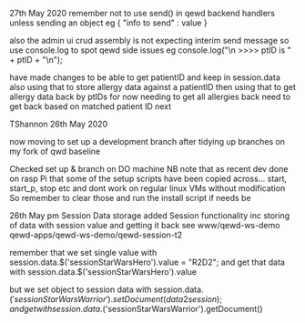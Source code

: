 
27th May 2020
remember not to use send() in qewd backend handlers unless sending an object 
eg { "info to send" : value }

also the admin ui crud assembly is not expecting interim send message so use console.log to spot qewd side issues eg
console.log("\n >>>> ptID is " + ptID + "\n");

have made changes to be able to get patientID and keep in session.data
also using that to store allergy data against a patientID
then using that to get allergy data back by ptIDs
for now needing to get all allergies back
need to get back based on matched patient ID next


TShannon  26th May 2020

now moving to set up a development branch after tidying up branches on my fork of qwd baseline

Checked set up & branch on DO machine
NB note that as recent dev done on rasp Pi that some of the setup scripts have been copied across... start, start_p, stop etc and dont work on regular linux VMs without modification
So remember to clear those and run the install script if needs be


26th May pm
Session Data storage
added Session functionality inc storing of data with session value and getting it back
see www/qewd-ws-demo  qewd-apps/qewd-ws-demo/qewd-session-t2


remember that we set single value with 
session.data.$('sessionStarWarsHero').value = "R2D2";  
and get that data with
session.data.$('sessionStarWarsHero').value 

but we set object to session data with
session.data.$('sessionStarWarsWarrior').setDocument(data2session);  
and get with
session.data.$('sessionStarWarsWarrior').getDocument()

